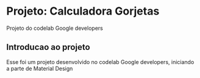 Projeto: Calculadora Gorjetas
==================================

Projeto do codelab Google developers

Introducao ao projeto
------------

Esse foi um projeto desenvolvido no codelab Google developers, iniciando a parte de Material Design
